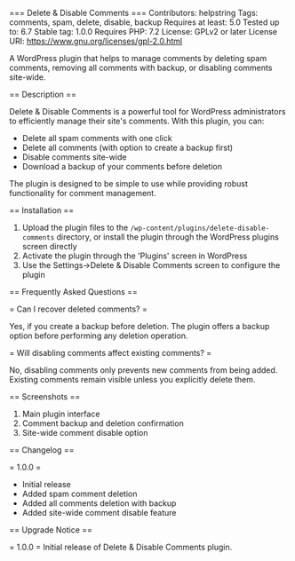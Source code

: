 === Delete & Disable Comments ===
Contributors: helpstring
Tags: comments, spam, delete, disable, backup
Requires at least: 5.0
Tested up to: 6.7
Stable tag: 1.0.0
Requires PHP: 7.2
License: GPLv2 or later
License URI: https://www.gnu.org/licenses/gpl-2.0.html

A WordPress plugin that helps to manage comments by deleting spam comments, removing all comments with backup, or disabling comments site-wide.

== Description ==

Delete & Disable Comments is a powerful tool for WordPress administrators to efficiently manage their site's comments. With this plugin, you can:

* Delete all spam comments with one click
* Delete all comments (with option to create a backup first)
* Disable comments site-wide
* Download a backup of your comments before deletion

The plugin is designed to be simple to use while providing robust functionality for comment management.

== Installation ==

1. Upload the plugin files to the `/wp-content/plugins/delete-disable-comments` directory, or install the plugin through the WordPress plugins screen directly
2. Activate the plugin through the 'Plugins' screen in WordPress
3. Use the Settings->Delete & Disable Comments screen to configure the plugin

== Frequently Asked Questions ==

= Can I recover deleted comments? =

Yes, if you create a backup before deletion. The plugin offers a backup option before performing any deletion operation.

= Will disabling comments affect existing comments? =

No, disabling comments only prevents new comments from being added. Existing comments remain visible unless you explicitly delete them.

== Screenshots ==

1. Main plugin interface
2. Comment backup and deletion confirmation
3. Site-wide comment disable option

== Changelog ==

= 1.0.0 =
* Initial release
* Added spam comment deletion
* Added all comments deletion with backup
* Added site-wide comment disable feature

== Upgrade Notice ==

= 1.0.0 =
Initial release of Delete & Disable Comments plugin. 
